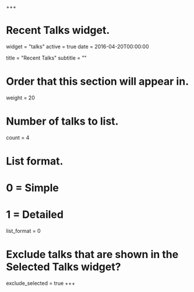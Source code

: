 +++
# Recent Talks widget.
widget = "talks"
active = true
date = 2016-04-20T00:00:00

title = "Recent Talks"
subtitle = ""

# Order that this section will appear in.
weight = 20

# Number of talks to list.
count = 4

# List format.
#   0 = Simple
#   1 = Detailed
list_format = 0

# Exclude talks that are shown in the Selected Talks widget?
exclude_selected = true
+++

